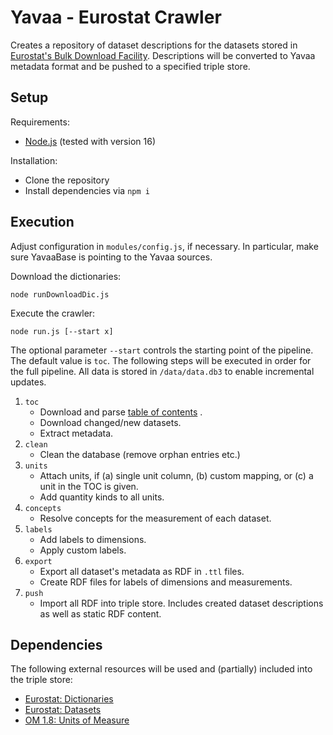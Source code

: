 # Yavaa - Eurostat Crawler

Creates a repository of dataset descriptions for the datasets stored in [Eurostat's Bulk Download Facility](http://ec.europa.eu/eurostat/estat-navtree-portlet-prod/BulkDownloadListing?dir=data).
Descriptions will be converted to Yavaa metadata format and be pushed to a specified triple store.

## Setup

Requirements:
* [Node.js](https://nodejs.org) (tested with version 16)

Installation:
* Clone the repository
* Install dependencies via `npm i`

## Execution

Adjust configuration in `modules/config.js`, if necessary.
In particular, make sure YavaaBase is pointing to the Yavaa sources.

Download the dictionaries:
```
node runDownloadDic.js
```

Execute the crawler:
```
node run.js [--start x]
```

The optional parameter `--start` controls the starting point of the pipeline.
The default value is `toc`.
The following steps will be executed in order for the full pipeline.
All data is stored in `/data/data.db3` to enable incremental updates.

1. `toc`
    * Download and parse [table of contents](http://ec.europa.eu/eurostat/estat-navtree-portlet-prod/BulkDownloadListing?sort=1&file=table_of_contents.xml) .
    * Download changed/new datasets.
    * Extract metadata.
2. `clean`
    * Clean the database (remove orphan entries etc.)
3. `units`
    * Attach units, if (a) single unit column, (b) custom mapping, or (c) a unit in the TOC is given.
    * Add quantity kinds to all units.
4. `concepts`
    * Resolve concepts for the measurement of each dataset.
5. `labels`
    * Add labels to dimensions.
    * Apply custom labels.
6. `export`
    * Export all dataset's metadata as RDF in `.ttl` files.
    * Create RDF files for labels of dimensions and measurements.
7. `push`
    * Import all RDF into triple store. Includes created dataset descriptions as well as static RDF content.

## Dependencies

The following external resources will be used and (partially) included into the triple store:
* [Eurostat: Dictionaries](https://ec.europa.eu/eurostat/estat-navtree-portlet-prod/BulkDownloadListing?sort=1&dir=dic=)
* [Eurostat: Datasets](https://ec.europa.eu/eurostat/estat-navtree-portlet-prod/BulkDownloadListing?sort=1&dir=data)
* [OM 1.8: Units of Measure](http://www.wurvoc.org/page/om-1.8)
